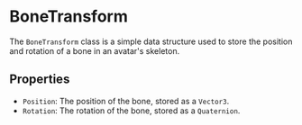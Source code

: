 # BoneTransform

The `BoneTransform` class is a simple data structure used to store the position and rotation of a bone in an avatar's skeleton.

## Properties

-   `Position`: The position of the bone, stored as a `Vector3`.
-   `Rotation`: The rotation of the bone, stored as a `Quaternion`.
